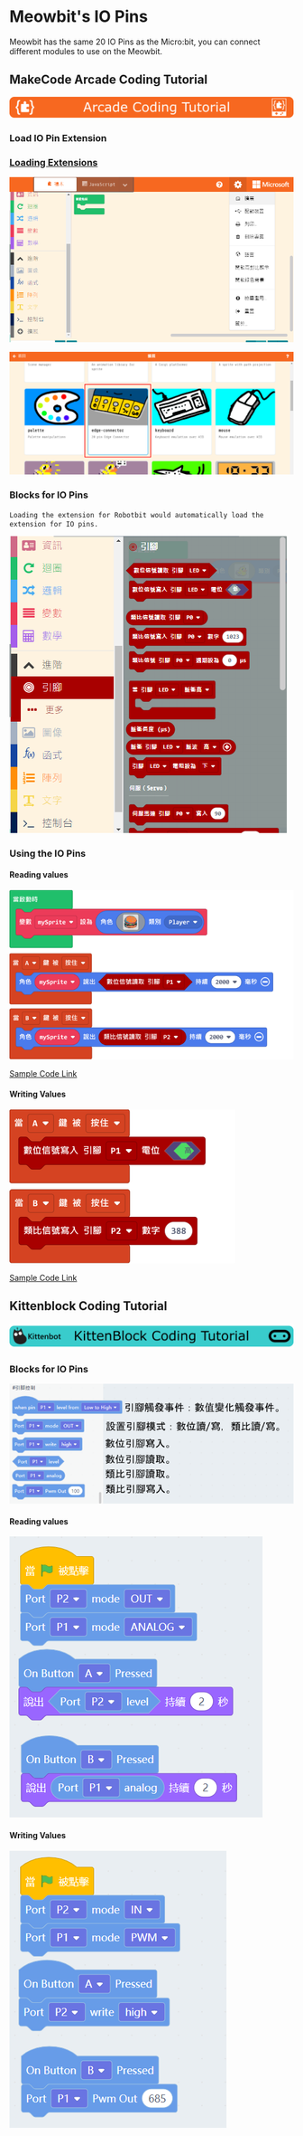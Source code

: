 # Meowbit's IO Pins

Meowbit has the same 20 IO Pins as the Micro:bit, you can connect different modules to use on the Meowbit.

## MakeCode Arcade Coding Tutorial

![](./images/acbanner1.png)

### Load IO Pin Extension

### [Loading Extensions](../Makecode/powerBrickMC)

![](./images/sd5.png)

![](./images/led1.png)

### Blocks for IO Pins

    Loading the extension for Robotbit would automatically load the extension for IO pins.

![](./images/led2.png)

### Using the IO Pins

#### Reading values

![](./images/robotbit8.png)

[Sample Code Link](https://makecode.com/_7ubaidLXoJai)

#### Writing Values

![](./images/robotbit9.png)

[Sample Code Link](https://makecode.com/_46pdR89CkTD5)

##  Kittenblock Coding Tutorial

![](../functional_module/PWmodules/images/kbbanner.png)

### Blocks for IO Pins

![](./images/kb13.png)

#### Reading values

![](./images/pin1.png)

#### Writing Values

![](./images/pin2.png)
